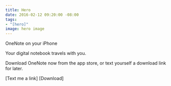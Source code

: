 ```yaml
---
title: Hero
date: 2016-02-12 09:20:00 -08:00
tags:
- "[hero]"
image: hero image
---
```


OneNote on your iPhone

Your digital notebook travels with you.

Download OneNote now from the app store, or text yourself a download link for later.

[Text me a link]
[Download]